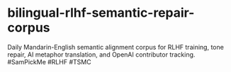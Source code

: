 # bilingual-rlhf-semantic-repair-corpus
Daily Mandarin-English semantic alignment corpus for RLHF training, tone repair, AI metaphor translation, and OpenAI contributor tracking. #SamPickMe #RLHF #TSMC
